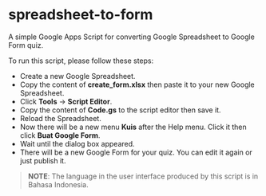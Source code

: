 # spreadsheet-to-form

A simple Google Apps Script for converting Google Spreadsheet to Google Form quiz.

To run this script, please follow these steps:

* Create a new Google Spreadsheet.
* Copy the content of **create_form.xlsx** then paste it to your new Google Spreadsheet.
* Click **Tools** -> **Script Editor**.
* Copy the content of **Code.gs** to the script editor then save it.
* Reload the Spreadsheet.
* Now there will be a new menu **Kuis** after the Help menu. Click it then click **Buat Google Form**.
* Wait until the dialog box appeared.
* There will be a new Google Form for your quiz. You can edit it again or just publish it.

> **NOTE**: The language in the user interface produced by this script is in Bahasa Indonesia.
